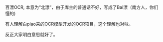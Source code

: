   百漂OCR, 本意为“北漂”，由于库主的普通话不好，写成了Bai漂（南方人，你们懂的)
   
   有人理解白piao来的OCR模型开发的OCR项目，这个理解也对味。
   
   反正大家明白意思就好了。
